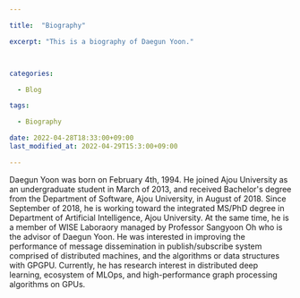 ```yaml
---

title:  "Biography"

excerpt: "This is a biography of Daegun Yoon."



categories:

  - Blog

tags:

  - Biography

date: 2022-04-28T18:33:00+09:00
last_modified_at: 2022-04-29T15:3:00+09:00

---
```



Daegun Yoon was born on February 4th, 1994. He joined Ajou University as an undergraduate student in March of 2013, and received Bachelor's degree from the Department of Software, Ajou University, in August of 2018. Since September of 2018, he is working toward the integrated MS/PhD degree in Department of Artificial Intelligence, Ajou University. At the same time, he is a member of WISE Laboraory managed by Professor Sangyoon Oh who is the advisor of Daegun Yoon. He was interested in improving the performance of message dissemination in publish/subscribe system comprised of distributed machines, and the algorithms or data structures with GPGPU. Currently, he has research interest in distributed deep learning, ecosystem of MLOps, and high-performance graph processing algorithms on GPUs.
